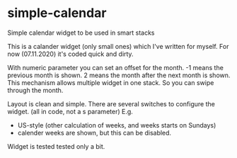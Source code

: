 # simple-calendar
Simple calendar widget to be used in smart stacks

This is a calander widget (only small ones) which I've written for myself. 
For now (07.11.2020) it's coded quick and dirty.

With numeric parameter you can set an offset for the month.
-1 means the previous month is shown.
2 means the month after the next month is shown.
This mechanism allows multiple widget in one stack. So you can swipe through the month.

Layout is clean and simple.
There are several switches to configure the widget. (all in code, not a s parameter)
E.g. 
  * US-style (other calculation of weeks, and weeks starts on Sundays)
  * calender weeks are shown, but this can be disabled.

Widget is tested tested only a bit.
